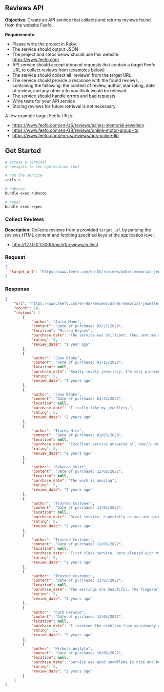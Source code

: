 ## Reviews API
**Objective**: Create an API service that collects and returns reviews found from the website Feefo.

**Requirements**:  
- Please write the project in Ruby.
- The service should output JSON
- The project and steps below should use this website: https://www.feefo.com
- API service should accept inbound requests that contain a target Feefo URL to collect reviews from (examples below)
- The service should collect all 'reviews' from the target URL
- The service should provide a response with the found reviews, containing the following: the content of review, author, star rating, date of review, and any other info you think would be relevant
- The service should handle errors and bad requests
- Write tests for your API service
- Storing reviews for future retrieval is not necessary

A few example target Feefo URLs:
- https://www.feefo.com/en-US/reviews/ashes-memorial-jewellery
- https://www.feefo.com/en-GB/reviews/online-motor-group-ltd
- https://www.feefo.com/en-us/reviews/aos-online-llp


## Get Started
```bash
# access a terminal
# navigate to the application root

# run the service
rails s 

# rubocop
bundle exec rubocop

# rspec
bundle exec rspec
```

### Collect Reviews 
**Description**: Collects reviews from a provided `target_url` by parsing the reviews HTML content and fetching specified keys at the application level.
- http://127.0.0.1:3000/api/v1/reviews/collect

### Request
```json
{
  "target_url": "https://www.feefo.com/en-US/reviews/ashes-memorial-jewellery"
}
```

### Response
```json
{
    "url": "https://www.feefo.com/en-US/reviews/ashes-memorial-jewellery",
    "count": 10,
    "reviews": [
        {
            "author": "Anita Mann",
            "content": "Date of purchase: 03/27/2023",
            "location": "Milton Keynes",
            "purchase_date": "The service was brilliant. They sent me an envelope to put the ashes in and I sent it back to them recorded signed for and I got an email from them to say that they’d received the ashes. It took appro",
            "rating": 5,
            "review_date": "1 year ago"
        },
        {
            "author": "Jane Blake",
            "content": "Date of purchase: 01/16/2023",
            "location": null,
            "purchase_date": "Really lovely jewellery. I’m very pleased.",
            "rating": 5,
            "review_date": "2 years ago"
        },
        {
            "author": "Jane Blake",
            "content": "Date of purchase: 01/23/2023",
            "location": null,
            "purchase_date": "I really like my jewellery.",
            "rating": 5,
            "review_date": "2 years ago"
        },
        {
            "author": "Tracey Hick",
            "content": "Date of purchase: 01/03/2023",
            "location": null,
            "purchase_date": "Excellent service answered all emails very quickly item arrive before the date they said everything was wrapped so nothing would get broken and was secure very happy with my necklace will recommend to",
            "rating": 5,
            "review_date": "2 years ago"
        },
        {
            "author": "Rebecca Smith",
            "content": "Date of purchase: 12/01/2022",
            "location": null,
            "purchase_date": "The work is amazing",
            "rating": 5,
            "review_date": "2 years ago"
        },
        {
            "author": "Trusted Customer",
            "content": "Date of purchase: 11/05/2022",
            "location": null,
            "purchase_date": "Great service, especially as you are going through an emotional time. Ordering was easy and good contact throughout. Delivery was within the stated timeframe and the items we well made and packaged.",
            "rating": 5,
            "review_date": "2 years ago"
        },
        {
            "author": "Trusted Customer",
            "content": "Date of purchase: 11/08/2022",
            "location": null,
            "purchase_date": "First class service, very pleased with my purchase.",
            "rating": 5,
            "review_date": "2 years ago"
        },
        {
            "author": "Trusted Customer",
            "content": "Date of purchase: 11/07/2022",
            "location": null,
            "purchase_date": "The earrings are beautiful. The fingerprint is so clear.\nDefinitely recommend Ashes Memorial👍",
            "rating": 5,
            "review_date": "2 years ago"
        },
        {
            "author": "Ruth Harwood",
            "content": "Date of purchase: 11/05/2022",
            "location": null,
            "purchase_date": "I received the necklace from you\ntoday and I'm so happy with it. The\ntime and patience on the telephone\nexplaining things to me. When I\nreceived it it was so well packed\nand inside were clear detailed",
            "rating": 5,
            "review_date": "2 years ago"
        },
        {
            "author": "Nichola Wojtylo",
            "content": "Date of purchase: 10/06/2022",
            "location": null,
            "purchase_date": "Service was good snowflake is nice and key ring but on small side but it’s nice",
            "rating": 5,
            "review_date": "2 years ago"
        }
    ]
}
```